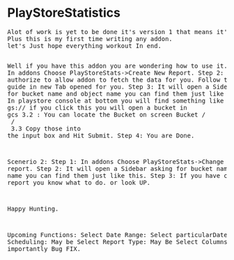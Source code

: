 <h1>PlayStoreStatistics</h1>
<pre>
Alot of work is yet to be done it's version 1 that means it's going to be buggy.
Plus this is my first time writing any addon.
let's Just hope everything workout In end. 

Well if you have this addon you are wondering how to use it.
Step 1: In addons Choose PlayStoreStats->Create New Report.
Step 2: Click On authorize to allow addon to fetch the data for you.
       Follow the screen guide in new Tab opened for you.
Step 3: It will open a Sidebar asking for bucket name and object name you can find them just like this.
     3.1 : In playstore console at bottom you will find something like this 
         gs://<this is objectName> if you click this you will open a bucket in gcs
     3.2 : You can locate the Bucket on screen
           Bucket / <this is bucket Name> / <after this everyhthig is objectName inlcuding the>
     3.3 Copy those into the input box and Hit Submit.
Step 4: You are Done.

Scenerio 2:
Step 1: In addons Choose PlayStoreStats->Change report.
Step 2: It will open a Sidebar asking for bucket name and object name you can find them just like this.
Step 3: If you have created a new report you know what to do. or look UP.

Happy Hunting.


Upcoming Functions:
  Select Date Range:
  Select particularDate:
  Scheduling:
  May be Select Report Type:
  May Be Select Columns:
  Most importantly Bug FIX.
</pre>
